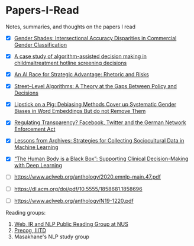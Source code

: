 # Papers-I-Read
Notes, summaries, and thoughts on the papers I read

- [x] [Gender Shades: Intersectional Accuracy Disparities in Commercial Gender Classification](http://proceedings.mlr.press/v81/buolamwini18a.html)
- [x] [A case study of algorithm-assisted decision making in childmaltreatment hotline screening decisions](https://www.academia.edu/40811550/A_case_study_of_algorithm_assisted_decision_making_in_child_maltreatment_hotline_screening_decisions)
- [x] [An AI Race for Strategic Advantage: Rhetoric and Risks](https://www.aies-conference.com/2018/contents/papers/main/AIES_2018_paper_163.pdf)
- [x] [Street–Level Algorithms: A Theory at the Gaps Between Policy and Decisions](https://hci.stanford.edu/publications/2019/streetlevelalgorithms/streetlevelalgorithms-chi2019.pdf)
- [x] [Lipstick on a Pig: Debiasing Methods Cover up Systematic Gender Biases in Word Embeddings But do not Remove Them](https://arxiv.org/pdf/1903.03862.pdf)
- [x] [Regulating Transparency? Facebook, Twitter and the German Network Enforcement Act](https://www.researchgate.net/publication/338802975_Regulating_Transparency_Facebook_Twitter_and_the_German_Network_Enforcement_Act)
- [x] [Lessons from Archives: Strategies for Collecting Sociocultural Data in Machine Learning](https://arxiv.org/pdf/1912.10389.pdf)
- [x] [“The Human Body is a Black Box”: Supporting Clinical Decision-Making with Deep Learning](https://arxiv.org/ftp/arxiv/papers/1911/1911.08089.pdf)
- [ ] https://www.aclweb.org/anthology/2020.emnlp-main.47.pdf
- [ ] https://dl.acm.org/doi/pdf/10.5555/1858681.1858696
- [ ] https://www.aclweb.org/anthology/N19-1220.pdf


Reading groups:
1. [Web, IR and NLP Public Reading Group at NUS](https://wing-nus.github.io/cs6101/)
2. [Precog, IIITD](https://precog.iiitd.edu.in/brainstorm.html#spring2021)
3. Masakhane's NLP study group
